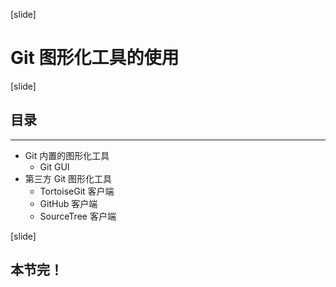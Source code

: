 [slide]
# Git 图形化工具的使用

[slide]
## 目录
--- 
- Git 内置的图形化工具
    - Git GUI
- 第三方 Git 图形化工具
    - TortoiseGit 客户端
    - GitHub 客户端
    - SourceTree 客户端


[slide]
## 本节完！
